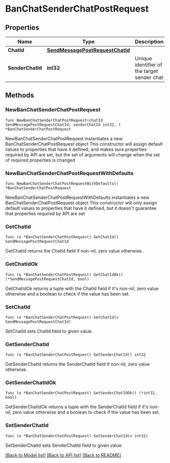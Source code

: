# BanChatSenderChatPostRequest

## Properties

Name | Type | Description | Notes
------------ | ------------- | ------------- | -------------
**ChatId** | [**SendMessagePostRequestChatId**](SendMessagePostRequestChatId.md) |  | 
**SenderChatId** | **int32** | Unique identifier of the target sender chat | 

## Methods

### NewBanChatSenderChatPostRequest

`func NewBanChatSenderChatPostRequest(chatId SendMessagePostRequestChatId, senderChatId int32, ) *BanChatSenderChatPostRequest`

NewBanChatSenderChatPostRequest instantiates a new BanChatSenderChatPostRequest object
This constructor will assign default values to properties that have it defined,
and makes sure properties required by API are set, but the set of arguments
will change when the set of required properties is changed

### NewBanChatSenderChatPostRequestWithDefaults

`func NewBanChatSenderChatPostRequestWithDefaults() *BanChatSenderChatPostRequest`

NewBanChatSenderChatPostRequestWithDefaults instantiates a new BanChatSenderChatPostRequest object
This constructor will only assign default values to properties that have it defined,
but it doesn't guarantee that properties required by API are set

### GetChatId

`func (o *BanChatSenderChatPostRequest) GetChatId() SendMessagePostRequestChatId`

GetChatId returns the ChatId field if non-nil, zero value otherwise.

### GetChatIdOk

`func (o *BanChatSenderChatPostRequest) GetChatIdOk() (*SendMessagePostRequestChatId, bool)`

GetChatIdOk returns a tuple with the ChatId field if it's non-nil, zero value otherwise
and a boolean to check if the value has been set.

### SetChatId

`func (o *BanChatSenderChatPostRequest) SetChatId(v SendMessagePostRequestChatId)`

SetChatId sets ChatId field to given value.


### GetSenderChatId

`func (o *BanChatSenderChatPostRequest) GetSenderChatId() int32`

GetSenderChatId returns the SenderChatId field if non-nil, zero value otherwise.

### GetSenderChatIdOk

`func (o *BanChatSenderChatPostRequest) GetSenderChatIdOk() (*int32, bool)`

GetSenderChatIdOk returns a tuple with the SenderChatId field if it's non-nil, zero value otherwise
and a boolean to check if the value has been set.

### SetSenderChatId

`func (o *BanChatSenderChatPostRequest) SetSenderChatId(v int32)`

SetSenderChatId sets SenderChatId field to given value.



[[Back to Model list]](../README.md#documentation-for-models) [[Back to API list]](../README.md#documentation-for-api-endpoints) [[Back to README]](../README.md)


